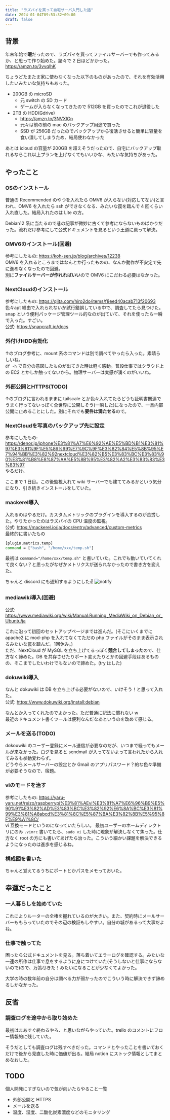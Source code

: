 ```yaml
---
title: "ラズパイを買って自宅サーバ入門した話"
date: 2024-01-04T09:53:32+09:00
draft: false
---
```


## 背景
年末年始で**暇**だったので、ラズパイを買ってファイルサーバーでも作ってみるか、と思って作り始めた。諸々で 2 日ほどかかった。  
https://amzn.to/3vvqlhK

<!--more-->

ちょうどたまたま家に使わなくなった以下のものがあったので、それを有効活用したいみたいな気持ちもあった。
* 200GB の microSD
  * 元 switch の SD カード
  * ゲームが入らなくなってきたので 512GB を買ったのでこれが退役した
* 2TB の HDD(Gdrive)
  * https://amzn.to/3NVXlGn
  * 元々は前の前の mac のバックアップ用途で買った
  * SSD が 256GB だったのでバックアップから復活させると簡単に容量を食い潰してしまうため、結局使わなかった

あとは icloud の容量が 200GB を超えそうだったので、自宅にバックアップ取れるならこれ以上プランを上げなくてもいいかな、みたいな気持ちがあった。

## やったこと
### OSのインストール
普通の Recommended のやつを入れたら OMV6 が入らない(対応してない)と言われ、OMV6 を入れたら ssh ができなくなる、みたいな罠を踏んで 4 回くらい入れ直した。結局入れたのは Lite の方。

Debian12 系に当たるので巷の記事が微妙に古くて参考にならないものばかりだった。流れだけ参考にして公式ドキュメントを見るという王道に戻って解決。

### OMV6のインストール(回避)
参考にしたもの: https://koh-sen.jp/blog/archives/12238  
OMV6 を入れるところまではなんとか行ったものの、なんか動作が不安定で先に進めなくなったので回避。  
別に**ファイルサーバーが作れればいい**ので OMV6 にこだわる必要はなかった。

### NextCloudのインストール
参考にしたもの: https://qiita.com/hiro2do/items/f8eed40acab713f20693  
色々apt 経由で入れられないか試行錯誤している中で、調査してたら見つけた。snap という便利パッケージ管理ツール的なのが出ていて、それを使ったら一瞬で入った。すごい。  
公式: https://snapcraft.io/docs  

### 外付けHDD有効化
↑のブログ参考に、mount 系のコマンドは別で調べてやったら入った。素晴らしいね。  
`df -h` で自分の意図したものが出てきた時は軽く感動。普段仕事ではクラウド上の EC2 とかしか触ってないから。物理サーバーは実感が湧くのがいいね。

### 外部公開とHTTPS(TODO)
↑のブログに言われるままに tailscale とか色々入れてたらどうも証明書関連でうまく行ってないっぽく全世界に公開しそう(一瞬した)になったので、一旦内部公開に止めることにした。別にそれでも**要件は満たせる**ので。

### NextCloudを写真のバックアップ先に設定
参考にしたもの: https://denor.jp/iphone%E3%81%A7%E6%92%AE%E5%BD%B1%E3%81%97%E3%81%9F%E5%86%99%E7%9C%9F%E3%82%84%E5%8B%95%E7%94%BB%E3%82%92nextcloud%E3%82%B5%E3%83%BC%E3%83%90%E3%81%B8%E8%87%AA%E5%8B%95%E3%82%A2%E3%83%83%E3%83%97  
やるだけ。

ここまで 1 日目。この後監視入れて wiki サーバーでも建ててみるかという気分になり、引き続きインストールをしていた。

### mackerel導入
入れるのはやるだけ。カスタムメトリックのプラグインを導入するのが苦労した。やりたかったのはラズパイの CPU 温度の監視。  
公式: https://mackerel.io/ja/docs/entry/advanced/custom-metrics  
最終的に書いたもの
```bash
[plugin.metrics.temp]
command = ["bash", "/home/xxx/temp.sh"]
```
最初は `command="/home/xxx/temp.sh"` と書いていた。これでも動いていてくれて良くない？と思ったがなぜかメトリクスが送られなかったので書き方を変えた。

ちゃんと discord にも通知するようにした✌️
![notify](images/mackerel.jpeg)

### mediawiki導入(回避)
公式: https://www.mediawiki.org/wiki/Manual:Running_MediaWiki_on_Debian_or_Ubuntu/ja

これに沿って初回のセットアップページまでは進んだ。(そこにいくまでに apache2 に mod-php を入れてなくてただの php ファイルがそのまま表示されるみたいな罠を踏んだ。1回休み。)  
ただ、NextCloud が MySQL を立ち上げてるっぽく**競合してしまった**ので、仕方なく諦めた。DB を共存させたりポート変えたりとかの回避手段はあるものの、そこまでしたいわけでもないので諦めた。(try はした)

### dokuwiki導入
なんと dokuwiki は DB を立ち上げる必要がないので、いけそう！と思って入れた。  
公式: https://www.dokuwiki.org/install:debian

なんとか入ってくれたのでよかった。ただ普通に記法に慣れない w  
最近のドキュメント書くツールは便利なんだなあというのを改めて感じる。

### メールを送る(TODO)
dokouwiki のユーザー登録にメール送信が必要なのだが、いつまで経ってもメールが来なかった。ログを見ると sendmail が入ってないよって言われたから入れてみるも挙動変わらず。    
どうやらメールサーバーの設定とか Gmail のアプリパスワード？的な色々準備が必要そうなので、宿題。

### viのモードを治す
参考にしたもの: https://yaru-yaru.net/reizo/raspberrypi%E3%81%AEvi%E3%81%A7%E6%96%B9%E5%90%91%E3%82%AD%E3%83%BC%E3%82%92%E6%8A%BC%E3%81%99%E3%81%A8abcd%E3%81%8C%E5%87%BA%E3%82%8B%E5%95%8F%E9%A1%8C/  
vi 互換モードというのになっていたらしい。
最初ユーザーのホームディレクトリにのみ `.vimrc` 書いてたら、`sudo vi` した時に現象が解決しなくて焦った。仕方なく root の方にも書いてあげたら治った。こういう細かい課題を解決できるようになったのは進歩を感じるね。

### 構成図を書いた
ちゃんと覚えてるうちにポートとかパスをメモっておいた。

## 幸運だったこと
### 一人暮らしを始めていた
これによりルーターの全権を握れているのが大きい。また、契約時にメールサーバーももらっていたのでその辺の検証もしやすい。自分の城があるって大事だよね。

### 仕事で触ってた
困ったら公式ドキュメントを見る。落ち着いてエラーログを確認する。みたいな一連の所作は仕事で息をするように身につけていた(そうしないと仕事にならないので)ので、万策尽きた！みたいになることが少なくてよかった。

大学の時の数年前の自分は調べる力が弱かったのでこういう時に解決できず諦めるしかなかった。


## 反省
### 調査ログを途中から取り始めた
最初はまあすぐ終わるやろ、と思いながらやっていた。trello のコメントにフロー情報的に残していた。

そうだとしても調査ログは残すべきだった。コマンドとやったことを書いておくだけで後から見直した時に価値が出る。結局 notion にストック情報としてまとめなおした。

## TODO
個人開発にすぎないので気が向いたらやること一覧
* 外部公開と HTTPS
* メールを送る
* 温度、湿度、二酸化炭素濃度などのモニタリング
